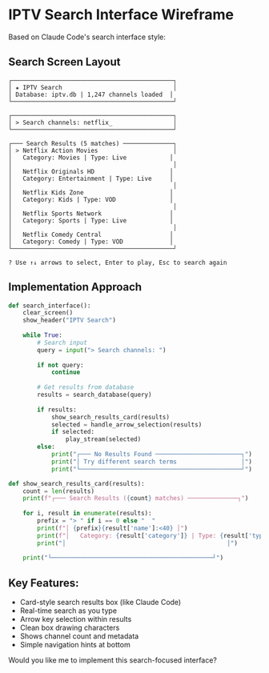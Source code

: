 # IPTV Search Interface Wireframe

Based on Claude Code's search interface style:

## Search Screen Layout

```
┌─────────────────────────────────────────────┐
│ ★ IPTV Search                               │
│ Database: iptv.db | 1,247 channels loaded  │
└─────────────────────────────────────────────┘

┌─────────────────────────────────────────────┐
│ > Search channels: netflix_                 │
└─────────────────────────────────────────────┘

┌─── Search Results (5 matches) ──────────────┐
│ > Netflix Action Movies                     │
│   Category: Movies | Type: Live            │
│                                             │
│   Netflix Originals HD                     │
│   Category: Entertainment | Type: Live     │
│                                             │
│   Netflix Kids Zone                        │
│   Category: Kids | Type: VOD               │
│                                             │
│   Netflix Sports Network                   │
│   Category: Sports | Type: Live            │
│                                             │
│   Netflix Comedy Central                   │
│   Category: Comedy | Type: VOD             │
└─────────────────────────────────────────────┘

? Use ↑↓ arrows to select, Enter to play, Esc to search again
```

## Implementation Approach

```python
def search_interface():
    clear_screen()
    show_header("IPTV Search")
    
    while True:
        # Search input
        query = input("> Search channels: ")
        
        if not query:
            continue
            
        # Get results from database
        results = search_database(query)
        
        if results:
            show_search_results_card(results)
            selected = handle_arrow_selection(results)
            if selected:
                play_stream(selected)
        else:
            print("┌─── No Results Found ────────────────────────┐")
            print("│ Try different search terms                  │")
            print("└─────────────────────────────────────────────┘")

def show_search_results_card(results):
    count = len(results)
    print(f"┌─── Search Results ({count} matches) ──────────────┐")
    
    for i, result in enumerate(results):
        prefix = "> " if i == 0 else "  "
        print(f"│ {prefix}{result['name']:<40} │")
        print(f"│   Category: {result['category']} | Type: {result['type']:<8} │")
        print("│                                             │")
    
    print("└─────────────────────────────────────────────┘")
```

## Key Features:
- Card-style search results box (like Claude Code)
- Real-time search as you type
- Arrow key selection within results
- Clean box drawing characters
- Shows channel count and metadata
- Simple navigation hints at bottom

Would you like me to implement this search-focused interface?